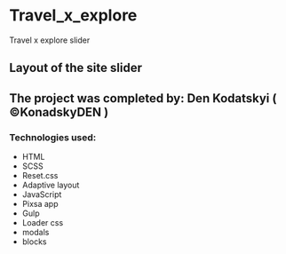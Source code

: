 # Travel_x_explore
Travel x explore slider

## Layout of the site slider

## The project was completed by: Den Kodatskyi ( ©KonadskyDEN )

### Technologies used:
- HTML
- SCSS
- Reset.css
- Adaptive layout
- JavaScript 
- Pixsa app
- Gulp
- Loader css
- modals
- blocks 


